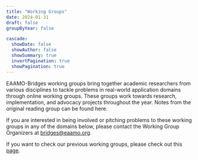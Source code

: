 ```yaml
---
title: "Working Groups"
date: 2024-01-31
draft: false
groupByYear: false

cascade:
  showDate: false
  showAuthor: false
  showSummary: true
  invertPagination: true
  showPagination: true
---
```

EAAMO-Bridges working groups bring together academic researchers from various disciplines to tackle problems in real-world application domains through online working groups. These groups work towards research, implementation, and advocacy projects throughout the year. Notes from the original reading group can be found here.

If you are interested in being involved or pitching problems to these working groups in any of the domains below, please contact the Working Group Organizers at bridges@eaamo.org.

If you want to check our previous working groups, please check out this [page](previous_wgs).